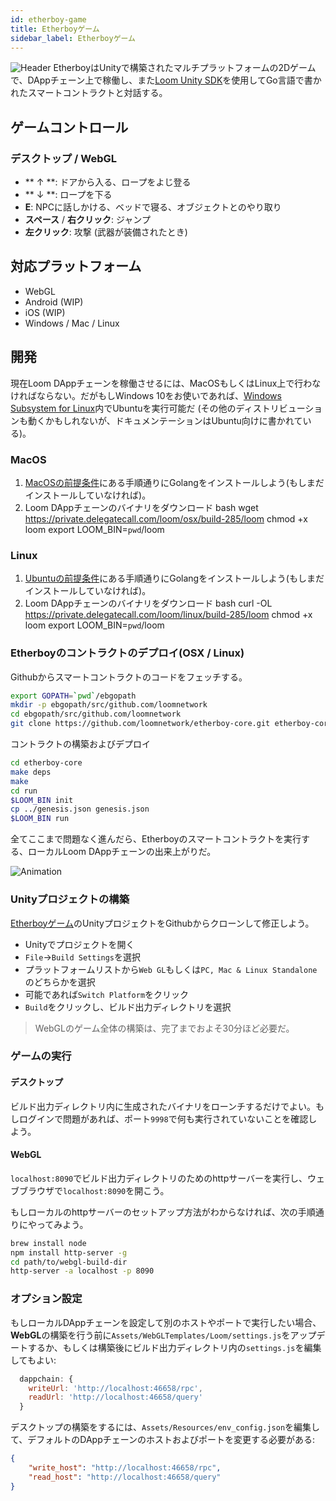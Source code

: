 ```yaml
---
id: etherboy-game
title: Etherboyゲーム
sidebar_label: Etherboyゲーム
---
```

![Header](/developers/img/ebw_splash.jpg) EtherboyはUnityで構築されたマルチプラットフォームの2Dゲームで、DAppチェーン上で稼働し、また[Loom Unity SDK](unity-sdk.html)を使用してGo言語で書かれたスマートコントラクトと対話する。

## ゲームコントロール

### デスクトップ / WebGL

- ** ↑ **: ドアから入る、ロープをよじ登る
- ** ↓ **: ロープを下る
- **E**: NPCに話しかける、ベッドで寝る、オブジェクトとのやり取り
- **スペース** / **右クリック**: ジャンプ
- **左クリック**: 攻撃 (武器が装備されたとき)

## 対応プラットフォーム

- WebGL
- Android (WIP)
- iOS (WIP)
- Windows / Mac / Linux

## 開発

現在Loom DAppチェーンを稼働させるには、MacOSもしくはLinux上で行わなければならない。だがもしWindows 10をお使いであれば、[Windows Subsystem for Linux](https://docs.microsoft.com/en-us/windows/wsl/install-win10)内でUbuntuを実行可能だ (その他のディストリビューションも動くかもしれないが、ドキュメンテーションはUbuntu向けに書かれている)。

### MacOS

1. [MacOSの前提条件](prereqs.html)にある手順通りにGolangをインストールしよう(もしまだインストールしていなければ)。
2. Loom DAppチェーンのバイナリをダウンロード 
        bash
        wget https://private.delegatecall.com/loom/osx/build-285/loom
        chmod +x loom
        export LOOM_BIN=`pwd`/loom

### Linux

1. [Ubuntuの前提条件](prereqs-ubuntu.html)にある手順通りにGolangをインストールしよう(もしまだインストールしていなければ)。
2. Loom DAppチェーンのバイナリをダウンロード 
        bash
        curl -OL https://private.delegatecall.com/loom/linux/build-285/loom
        chmod +x loom
        export LOOM_BIN=`pwd`/loom

### Etherboyのコントラクトのデプロイ(OSX / Linux)

Githubからスマートコントラクトのコードをフェッチする。

```bash
export GOPATH=`pwd`/ebgopath
mkdir -p ebgopath/src/github.com/loomnetwork
cd ebgopath/src/github.com/loomnetwork
git clone https://github.com/loomnetwork/etherboy-core.git etherboy-core
```

コントラクトの構築およびデプロイ

```bash
cd etherboy-core
make deps
make
cd run
$LOOM_BIN init
cp ../genesis.json genesis.json
$LOOM_BIN run
```

全てここまで問題なく進んだら、Etherboyのスマートコントラクトを実行する、ローカルLoom DAppチェーンの出来上がりだ。

![Animation](/developers/img/etherboy-clip.gif)

### Unityプロジェクトの構築

[Etherboyゲーム](https://github.com/loomnetwork/Etherboy)のUnityプロジェクトをGithubからクローンして修正しよう。

- Unityでプロジェクトを開く
- `File`->`Build Settings`を選択
- プラットフォームリストから`Web GL`もしくは`PC, Mac & Linux Standalone`のどちらかを選択
- 可能であれば`Switch Platform`をクリック
- `Build`をクリックし、ビルド出力ディレクトリを選択

> WebGLのゲーム全体の構築は、完了までおよそ30分ほど必要だ。

### ゲームの実行

#### デスクトップ

ビルド出力ディレクトリ内に生成されたバイナリをローンチするだけでよい。もしログインで問題があれば、ポート`9998`で何も実行されていないことを確認しよう。

#### WebGL

`localhost:8090`でビルド出力ディレクトリのためのhttpサーバーを実行し、ウェブブラウザで`localhost:8090`を開こう。

もしローカルのhttpサーバーのセットアップ方法がわからなければ、次の手順通りにやってみよう。

```bash
brew install node
npm install http-server -g
cd path/to/webgl-build-dir
http-server -a localhost -p 8090
```

### オプション設定

もしローカルDAppチェーンを設定して別のホストやポートで実行したい場合、**WebGL**の構築を行う前に`Assets/WebGLTemplates/Loom/settings.js`をアップデートするか、もしくは構築後にビルド出力ディレクトリ内の`settings.js`を編集してもよい:

```js
  dappchain: {
    writeUrl: 'http://localhost:46658/rpc',
    readUrl: 'http://localhost:46658/query'
  }
```

デスクトップの構築をするには、`Assets/Resources/env_config.json`を編集して、デフォルトのDAppチェーンのホストおよびポートを変更する必要がある:

```json
{
    "write_host": "http://localhost:46658/rpc",
    "read_host": "http://localhost:46658/query"
}
```